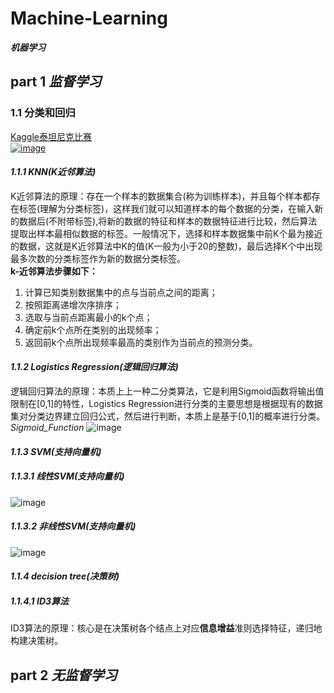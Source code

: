 # Machine-Learning
***机器学习***
## part 1  *监督学习*   
### **1.1 分类和回归**  
[Kaggle泰坦尼克比赛](https://github.com/huangzy97/Titanic/edit/master/Titanic.py)   
[![image](https://github.com/huangzy97/lib/blob/master/timg.png)](https://www.kaggle.com/c/titanic)    
#### *1.1.1 KNN(K近邻算法)*  
   K近邻算法的原理：存在一个样本的数据集合(称为训练样本)，并且每个样本都存在标签(理解为分类标签)，这样我们就可以知道样本的每个数据的分类，在输入新的数据后(不附带标签),将新的数据的特征和样本的数据特征进行比较，然后算法提取出样本最相似数据的标签。一般情况下，选择和样本数据集中前K个最为接近的数据，这就是K近邻算法中K的值(K一般为小于20的整数)，最后选择K个中出现最多次数的分类标签作为新的数据分类标签。  
**k-近邻算法步骤如下：**  
1. 计算已知类别数据集中的点与当前点之间的距离；
2. 按照距离递增次序排序；
3. 选取与当前点距离最小的k个点；
4. 确定前k个点所在类别的出现频率；
5. 返回前k个点所出现频率最高的类别作为当前点的预测分类。 
#### *1.1.2 Logistics Regression(逻辑回归算法)*  
   逻辑回归算法的原理：本质上上一种二分类算法，它是利用Sigmoid函数将输出值限制在[0,1]的特性，Logistics Regression进行分类的主要思想是根据现有的数据集对分类边界建立回归公式，然后进行判断，本质上是基于[0,1]的概率进行分类。
*Sigmoid_Function*
![image](https://github.com/huangzy97/lib/blob/master/sigmoid.jpg)  
#### *1.1.3 SVM(支持向量机)*  
##### *1.1.3.1 线性SVM(支持向量机)*  
![image](https://github.com/huangzy97/lib/blob/master/liner_SVM.png)  
##### *1.1.3.2 非线性SVM(支持向量机)*  
![image](https://github.com/huangzy97/lib/blob/master/fei_SVM.png)    
#### *1.1.4 decision tree(决策树)*  
##### *1.1.4.1 ID3算法*  
   ID3算法的原理：核心是在决策树各个结点上对应**信息增益**准则选择特征，递归地构建决策树。  
## part 2  *无监督学习*  

